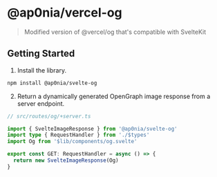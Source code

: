 # @ap0nia/vercel-og

> Modified version of @vercel/og that's compatible with SvelteKit

## Getting Started

1. Install the library.
```bash
npm install @ap0nia/svelte-og
```

2. Return a dynamically generated OpenGraph image response from a server endpoint.
```ts
// src/routes/og/+server.ts

import { SvelteImageResponse } from '@ap0nia/svelte-og'
import type { RequestHandler } from './$types'
import Og from '$lib/components/og.svelte'

export const GET: RequestHandler = async () => {
  return new SvelteImageResponse(Og)
}
```
